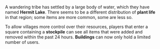 A wandering tribe has settled by a large body of water, which they have named <b>Hermit Lake</b>. There seems to be a different distribution of <b>plant life</b> in that region; some items are more common, some are less so.

To allow villages more control over their resources, players that enter a square containing a <b>stockpile</b> can see all items that were added and removed within the past 24 hours. <b>Buildings</b> can now only hold a limited number of users.
